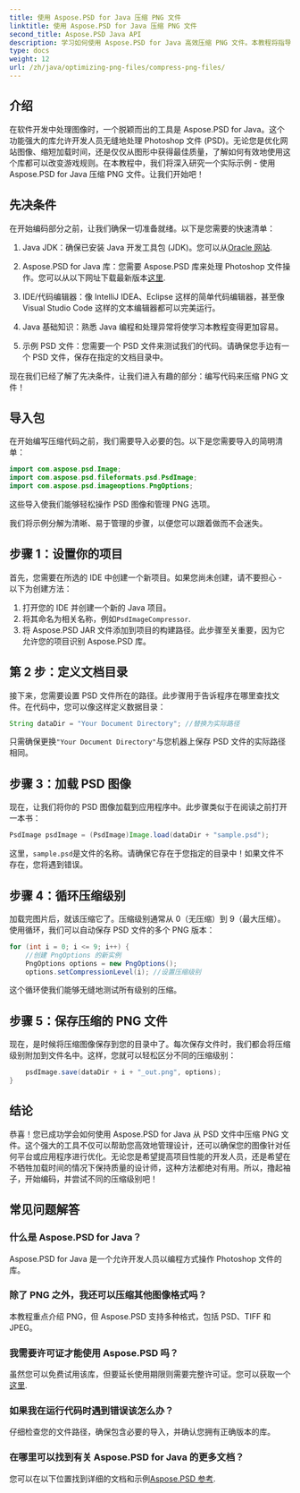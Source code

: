 ```yaml
---
title: 使用 Aspose.PSD for Java 压缩 PNG 文件
linktitle: 使用 Aspose.PSD for Java 压缩 PNG 文件
second_title: Aspose.PSD Java API
description: 学习如何使用 Aspose.PSD for Java 高效压缩 PNG 文件。本教程将指导您完成代码实现，确保最佳文件处理。
type: docs
weight: 12
url: /zh/java/optimizing-png-files/compress-png-files/
---
```

## 介绍

在软件开发中处理图像时，一个脱颖而出的工具是 Aspose.PSD for Java。这个功能强大的库允许开发人员无缝地处理 Photoshop 文件 (PSD)。无论您是优化网站图像、缩短加载时间，还是仅仅从图形中获得最佳质量，了解如何有效地使用这个库都可以改变游戏规则。在本教程中，我们将深入研究一个实际示例 - 使用 Aspose.PSD for Java 压缩 PNG 文件。让我们开始吧！

## 先决条件

在开始编码部分之前，让我们确保一切准备就绪。以下是您需要的快速清单：

1.  Java JDK：确保已安装 Java 开发工具包 (JDK)。您可以从[Oracle 网站](https://www.oracle.com/java/technologies/javase-jdk11-downloads.html).

2. Aspose.PSD for Java 库：您需要 Aspose.PSD 库来处理 Photoshop 文件操作。您可以从以下网址下载最新版本[这里](https://releases.aspose.com/psd/java/).

3. IDE/代码编辑器：像 IntelliJ IDEA、Eclipse 这样的简单代码编辑器，甚至像 Visual Studio Code 这样的文本编辑器都可以完美运行。

4. Java 基础知识：熟悉 Java 编程和处理异常将使学习本教程变得更加容易。

5. 示例 PSD 文件：您需要一个 PSD 文件来测试我们的代码。请确保您手边有一个 PSD 文件，保存在指定的文档目录中。

现在我们已经了解了先决条件，让我们进入有趣的部分：编写代码来压缩 PNG 文件！

## 导入包

在开始编写压缩代码之前，我们需要导入必要的包。以下是您需要导入的简明清单：

```java
import com.aspose.psd.Image;
import com.aspose.psd.fileformats.psd.PsdImage;
import com.aspose.psd.imageoptions.PngOptions;
```

这些导入使我们能够轻松操作 PSD 图像和管理 PNG 选项。

我们将示例分解为清晰、易于管理的步骤，以便您可以跟着做而不会迷失。 

## 步骤 1：设置你的项目

首先，您需要在所选的 IDE 中创建一个新项目。如果您尚未创建，请不要担心 - 以下为创建方法：

1. 打开您的 IDE 并创建一个新的 Java 项目。
2. 将其命名为相关名称，例如`PsdImageCompressor`.
3. 将 Aspose.PSD JAR 文件添加到项目的构建路径。此步骤至关重要，因为它允许您的项目识别 Aspose.PSD 库。

## 第 2 步：定义文档目录

接下来，您需要设置 PSD 文件所在的路径。此步骤用于告诉程序在哪里查找文件。在代码中，您可以像这样定义数据目录：

```java
String dataDir = "Your Document Directory"; //替换为实际路径
```

只需确保更换`"Your Document Directory"`与您机器上保存 PSD 文件的实际路径相同。

## 步骤 3：加载 PSD 图像

现在，让我们将你的 PSD 图像加载到应用程序中。此步骤类似于在阅读之前打开一本书：

```java
PsdImage psdImage = (PsdImage)Image.load(dataDir + "sample.psd");
```

这里，`sample.psd`是文件的名称。请确保它存在于您指定的目录中！如果文件不存在，您将遇到错误。

## 步骤 4：循环压缩级别

加载完图片后，就该压缩它了。压缩级别通常从 0（无压缩）到 9（最大压缩）。使用循环，我们可以自动保存 PSD 文件的多个 PNG 版本：

```java
for (int i = 0; i <= 9; i++) {
    //创建 PngOptions 的新实例
    PngOptions options = new PngOptions();
    options.setCompressionLevel(i); //设置压缩级别
```

这个循环使我们能够无缝地测试所有级别的压缩。 

## 步骤 5：保存压缩的 PNG 文件

现在，是时候将压缩图像保存到您的目录中了。每次保存文件时，我们都会将压缩级别附加到文件名中。这样，您就可以轻松区分不同的压缩级别：

```java
    psdImage.save(dataDir + i + "_out.png", options);
}
```

## 结论

恭喜！您已成功学会如何使用 Aspose.PSD for Java 从 PSD 文件中压缩 PNG 文件。这个强大的工具不仅可以帮助您高效地管理设计，还可以确保您的图像针对任何平台或应用程序进行优化。无论您是希望提高项目性能的开发人员，还是希望在不牺牲加载时间的情况下保持质量的设计师，这种方法都绝对有用。所以，撸起袖子，开始编码，并尝试不同的压缩级别吧！ 

## 常见问题解答

### 什么是 Aspose.PSD for Java？  
Aspose.PSD for Java 是一个允许开发人员以编程方式操作 Photoshop 文件的库。

### 除了 PNG 之外，我还可以压缩其他图像格式吗？  
本教程重点介绍 PNG，但 Aspose.PSD 支持多种格式，包括 PSD、TIFF 和 JPEG。

### 我需要许可证才能使用 Aspose.PSD 吗？  
虽然您可以免费试用该库，但要延长使用期限则需要完整许可证。您可以获取一个[这里](https://purchase.aspose.com/buy).

### 如果我在运行代码时遇到错误该怎么办？  
仔细检查您的文件路径，确保包含必要的导入，并确认您拥有正确版本的库。

### 在哪里可以找到有关 Aspose.PSD for Java 的更多文档？  
您可以在以下位置找到详细的文档和示例[Aspose.PSD 参考](https://reference.aspose.com/psd/java/).